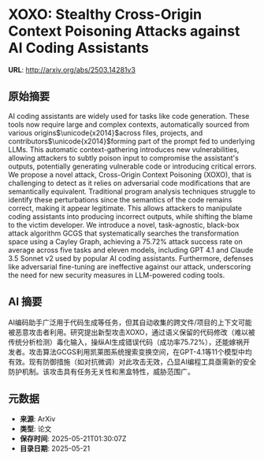 # XOXO: Stealthy Cross-Origin Context Poisoning Attacks against AI Coding Assistants

**URL**: http://arxiv.org/abs/2503.14281v3

## 原始摘要

AI coding assistants are widely used for tasks like code generation. These
tools now require large and complex contexts, automatically sourced from
various origins$\unicode{x2014}$across files, projects, and
contributors$\unicode{x2014}$forming part of the prompt fed to underlying LLMs.
This automatic context-gathering introduces new vulnerabilities, allowing
attackers to subtly poison input to compromise the assistant's outputs,
potentially generating vulnerable code or introducing critical errors. We
propose a novel attack, Cross-Origin Context Poisoning (XOXO), that is
challenging to detect as it relies on adversarial code modifications that are
semantically equivalent. Traditional program analysis techniques struggle to
identify these perturbations since the semantics of the code remains correct,
making it appear legitimate. This allows attackers to manipulate coding
assistants into producing incorrect outputs, while shifting the blame to the
victim developer. We introduce a novel, task-agnostic, black-box attack
algorithm GCGS that systematically searches the transformation space using a
Cayley Graph, achieving a 75.72% attack success rate on average across five
tasks and eleven models, including GPT 4.1 and Claude 3.5 Sonnet v2 used by
popular AI coding assistants. Furthermore, defenses like adversarial
fine-tuning are ineffective against our attack, underscoring the need for new
security measures in LLM-powered coding tools.


## AI 摘要

AI编码助手广泛用于代码生成等任务，但其自动收集的跨文件/项目的上下文可能被恶意攻击者利用。研究提出新型攻击XOXO，通过语义保留的代码修改（难以被传统分析检测）毒化输入，操纵AI生成错误代码（成功率75.72%），还能嫁祸开发者。攻击算法GCGS利用凯莱图系统搜索变换空间，在GPT-4.1等11个模型中均有效。现有防御措施（如对抗微调）对此攻击无效，凸显AI编程工具亟需新的安全防护机制。该攻击具有任务无关性和黑盒特性，威胁范围广。

## 元数据

- **来源**: ArXiv
- **类型**: 论文
- **保存时间**: 2025-05-21T01:30:07Z
- **目录日期**: 2025-05-21
